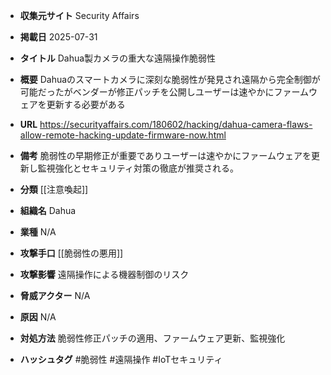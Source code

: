 - **収集元サイト**
Security Affairs

- **掲載日**
2025-07-31

- **タイトル**
Dahua製カメラの重大な遠隔操作脆弱性

- **概要**
Dahuaのスマートカメラに深刻な脆弱性が発見され遠隔から完全制御が可能だったがベンダーが修正パッチを公開しユーザーは速やかにファームウェアを更新する必要がある

- **URL**
https://securityaffairs.com/180602/hacking/dahua-camera-flaws-allow-remote-hacking-update-firmware-now.html

- **備考**
脆弱性の早期修正が重要でありユーザーは速やかにファームウェアを更新し監視強化とセキュリティ対策の徹底が推奨される。

- **分類**
[[注意喚起]]

- **組織名**
Dahua

- **業種**
N/A

- **攻撃手口**
[[脆弱性の悪用]]

- **攻撃影響**
遠隔操作による機器制御のリスク

- **脅威アクター**
N/A

- **原因**
N/A

- **対処方法**
脆弱性修正パッチの適用、ファームウェア更新、監視強化

- **ハッシュタグ**
#脆弱性 #遠隔操作 #IoTセキュリティ

